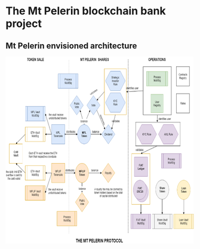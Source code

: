 # The Mt Pelerin blockchain bank project

## Mt Pelerin envisioned architecture

<img src="smart-contracts.png" height=500/>

